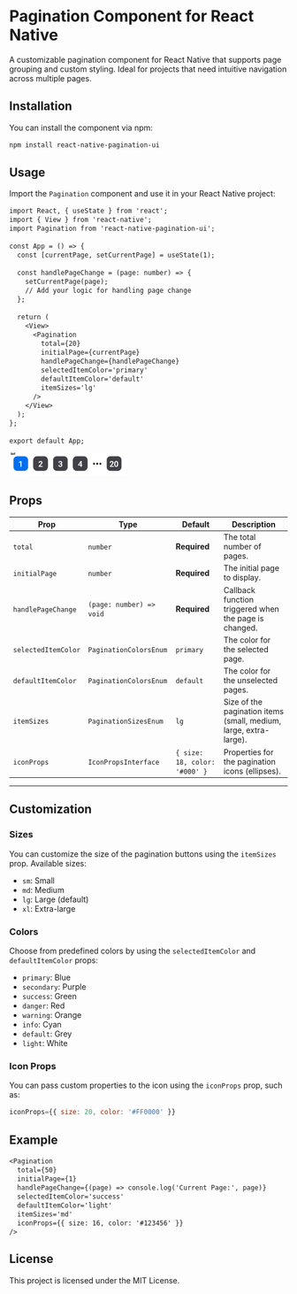 # Pagination Component for React Native

A customizable pagination component for React Native that supports page grouping and custom styling. Ideal for projects that need intuitive navigation across multiple pages.

## Installation

You can install the component via npm:

```bash
npm install react-native-pagination-ui
```

## Usage

Import the `Pagination` component and use it in your React Native project:

```tsx
import React, { useState } from 'react';
import { View } from 'react-native';
import Pagination from 'react-native-pagination-ui';

const App = () => {
  const [currentPage, setCurrentPage] = useState(1);

  const handlePageChange = (page: number) => {
    setCurrentPage(page);
    // Add your logic for handling page change
  };

  return (
    <View>
      <Pagination
        total={20}
        initialPage={currentPage}
        handlePageChange={handlePageChange}
        selectedItemColor='primary'
        defaultItemColor='default'
        itemSizes='lg'
      />
    </View>
  );
};

export default App;
```

![Logo](assets/pagination.png)

## Props

| Prop                | Type                     | Default                       | Description                                                       |
| ------------------- | ------------------------ | ----------------------------- | ----------------------------------------------------------------- |
| `total`             | `number`                 | **Required**                  | The total number of pages.                                        |
| `initialPage`       | `number`                 | **Required**                  | The initial page to display.                                      |
| `handlePageChange`  | `(page: number) => void` | **Required**                  | Callback function triggered when the page is changed.             |
| `selectedItemColor` | `PaginationColorsEnum`   | `primary`                     | The color for the selected page.                                  |
| `defaultItemColor`  | `PaginationColorsEnum`   | `default`                     | The color for the unselected pages.                               |
| `itemSizes`         | `PaginationSizesEnum`    | `lg`                          | Size of the pagination items (small, medium, large, extra-large). |
| `iconProps`         | `IconPropsInterface`     | `{ size: 18, color: '#000' }` | Properties for the pagination icons (ellipses).                   |

---

## Customization

### Sizes

You can customize the size of the pagination buttons using the `itemSizes` prop. Available sizes:

- `sm`: Small
- `md`: Medium
- `lg`: Large (default)
- `xl`: Extra-large

### Colors

Choose from predefined colors by using the `selectedItemColor` and `defaultItemColor` props:

- `primary`: Blue
- `secondary`: Purple
- `success`: Green
- `danger`: Red
- `warning`: Orange
- `info`: Cyan
- `default`: Grey
- `light`: White

### Icon Props

You can pass custom properties to the icon using the `iconProps` prop, such as:

```js
iconProps={{ size: 20, color: '#FF0000' }}
```

## Example

```tsx
<Pagination
  total={50}
  initialPage={1}
  handlePageChange={(page) => console.log('Current Page:', page)}
  selectedItemColor='success'
  defaultItemColor='light'
  itemSizes='md'
  iconProps={{ size: 16, color: '#123456' }}
/>
```

## License

This project is licensed under the MIT License.
